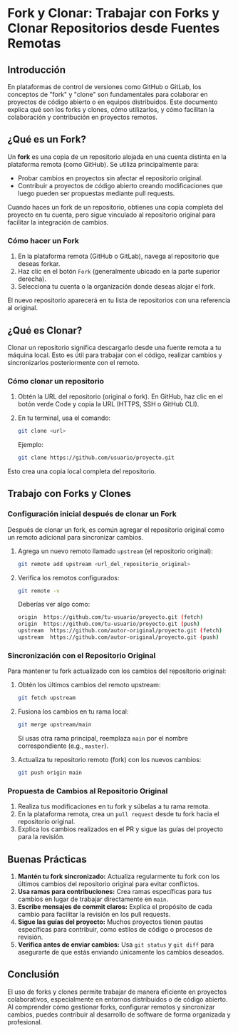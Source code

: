 # Fork y Clonar: Trabajar con Forks y Clonar Repositorios desde Fuentes Remotas

## Introducción
En plataformas de control de versiones como GitHub o GitLab, los conceptos de "fork" y "clone" son fundamentales para colaborar en proyectos de código abierto o en equipos distribuidos. Este documento explica qué son los forks y clones, cómo utilizarlos, y cómo facilitan la colaboración y contribución en proyectos remotos.

## ¿Qué es un Fork?
Un **fork** es una copia de un repositorio alojada en una cuenta distinta en la plataforma remota (como GitHub). Se utiliza principalmente para:

  - Probar cambios en proyectos sin afectar el repositorio original.
  - Contribuir a proyectos de código abierto creando modificaciones que luego pueden ser propuestas mediante pull requests.

Cuando haces un fork de un repositorio, obtienes una copia completa del proyecto en tu cuenta, pero sigue vinculado al repositorio original para facilitar la integración de cambios.

### Cómo hacer un Fork

1. En la plataforma remota (GitHub o GitLab), navega al repositorio que deseas forkar.
2. Haz clic en el botón `Fork` (generalmente ubicado en la parte superior derecha).
3. Selecciona tu cuenta o la organización donde deseas alojar el fork.

El nuevo repositorio aparecerá en tu lista de repositorios con una referencia al original.

## ¿Qué es Clonar?
Clonar un repositorio significa descargarlo desde una fuente remota a tu máquina local. Esto es útil para trabajar con el código, realizar cambios y sincronizarlos posteriormente con el remoto.

### Cómo clonar un repositorio

1. Obtén la URL del repositorio (original o fork).
En GitHub, haz clic en el botón verde Code y copia la URL (HTTPS, SSH o GitHub CLI).
2. En tu terminal, usa el comando:

    ```bash
    git clone <url>
    ```

    Ejemplo:

    ```bash
    git clone https://github.com/usuario/proyecto.git
    ```

Esto crea una copia local completa del repositorio.

## Trabajo con Forks y Clones

### Configuración inicial después de clonar un Fork
Después de clonar un fork, es común agregar el repositorio original como un remoto adicional para sincronizar cambios.

1. Agrega un nuevo remoto llamado `upstream` (el repositorio original):

    ```bash
    git remote add upstream <url_del_repositorio_original>
    ```

2. Verifica los remotos configurados:

    ```bash
    git remote -v
    ```

    Deberías ver algo como:

    ```bash
    origin  https://github.com/tu-usuario/proyecto.git (fetch)
    origin  https://github.com/tu-usuario/proyecto.git (push)
    upstream  https://github.com/autor-original/proyecto.git (fetch)
    upstream  https://github.com/autor-original/proyecto.git (push)
    ```

### Sincronización con el Repositorio Original
Para mantener tu fork actualizado con los cambios del repositorio original:

1. Obtén los últimos cambios del remoto upstream:

    ```bash
    git fetch upstream
    ```

2. Fusiona los cambios en tu rama local:

    ```bash
    git merge upstream/main
    ```

    Si usas otra rama principal, reemplaza `main` por el nombre correspondiente (e.g., `master`).

3. Actualiza tu repositorio remoto (fork) con los nuevos cambios:

    ```bash
    git push origin main
    ```

### Propuesta de Cambios al Repositorio Original
1. Realiza tus modificaciones en tu fork y súbelas a tu rama remota.
2. En la plataforma remota, crea un `pull request` desde tu fork hacia el repositorio original.
3. Explica los cambios realizados en el PR y sigue las guías del proyecto para la revisión.

## Buenas Prácticas

1. **Mantén tu fork sincronizado:** Actualiza regularmente tu fork con los últimos cambios del repositorio original para evitar conflictos.
2. **Usa ramas para contribuciones:** Crea ramas específicas para tus cambios en lugar de trabajar directamente en `main`.
3. **Escribe mensajes de commit claros:** Explica el propósito de cada cambio para facilitar la revisión en los pull requests.
4. **Sigue las guías del proyecto:** Muchos proyectos tienen pautas específicas para contribuir, como estilos de código o procesos de revisión.
5. **Verifica antes de enviar cambios:** Usa `git status` y `git diff` para asegurarte de que estás enviando únicamente los cambios deseados.

## Conclusión
El uso de forks y clones permite trabajar de manera eficiente en proyectos colaborativos, especialmente en entornos distribuidos o de código abierto. Al comprender cómo gestionar forks, configurar remotos y sincronizar cambios, puedes contribuir al desarrollo de software de forma organizada y profesional.
